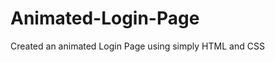 # Animated-Login-Page
Created an animated Login Page using simply HTML and CSS
<img href="Login Page.PNG">
